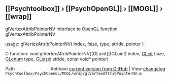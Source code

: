 ## [[Psychtoolbox]] &#8250; [[PsychOpenGL]] &#8250; [[MOGL]] &#8250; [[wrap]]

glVertexAttribPointerNV  Interface to [OpenGL](OpenGL) function glVertexAttribPointerNV  
  
usage:  glVertexAttribPointerNV( index, fsize, type, stride, pointer )  
  
C function:  void glVertexAttribPointerNV[(GLuint]((GLuint) index, [GLint](GLint) fsize, [GLenum](GLenum) type, [GLsizei](GLsizei) stride, const void\* pointer)  




<div class="code_header" style="text-align:right;">
  <span style="float:left;">Path&nbsp;&nbsp;</span> <span class="counter">Retrieve <a href=
  "https://raw.github.com/Psychtoolbox-3/Psychtoolbox-3/beta/Psychtoolbox/PsychOpenGL/MOGL/wrap/glVertexAttribPointerNV.m">current version from GitHub</a> | View <a href=
  "https://github.com/Psychtoolbox-3/Psychtoolbox-3/commits/beta/Psychtoolbox/PsychOpenGL/MOGL/wrap/glVertexAttribPointerNV.m">changelog</a></span>
</div>
<div class="code">
  <code>Psychtoolbox/PsychOpenGL/MOGL/wrap/glVertexAttribPointerNV.m</code>
</div>


